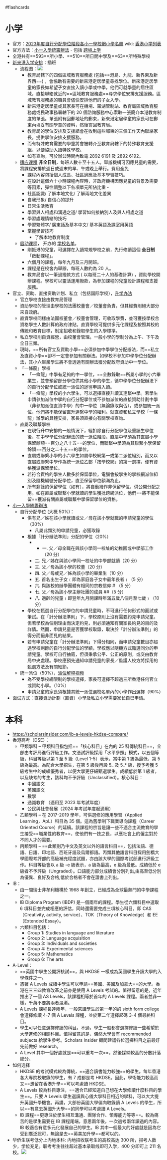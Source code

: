 #flashcards 
# 小学
- 官方：[2023年度自行分配學位階段各小一學校網小學名冊](https://www.edb.gov.hk/tc/edu-system/primary-secondary/spa-systems/primary-1-admission/school-lists/index.html) wiki: [香港小学列表](https://zh.wikipedia.org/wiki/%E9%A6%99%E6%B8%AF%E5%B0%8F%E5%AD%B8%E5%88%97%E8%A1%A8)
- 官方方法：[小一入學統籌辦法](https://www.edb.gov.hk/tc/edu-system/primary-secondary/spa-systems/primary-1-admission/index.html) - 包括 [跨境上学](https://www.edb.gov.hk/attachment/tc/edu-system/primary-secondary/spa-systems/primary-1-admission/EDB_P1Addendum2023.pdf)
- 全港共有==593==所小學、==510==所日間中學及==63==所特殊學校
- [新来港入学安排](https://www.edb.gov.hk/sc/student-parents/newly-arrived-children/about-newly-arrived-children/index.html)：插班
	- 流程图：![](https://s2.loli.net/2023/01/02/mFl312pdb8aGPjW.png)
		- 教育局轄下的四個區域教育服務處 (包括==港島、九龍、新界東及新界西==) ，會協助有需要的新來港定居學童尋找學位。新來港定居學童的家長如希望子女直接入讀小學或中學，他們可就學童的居住區域，直接聯絡就近的==區域教育服務處==尋求學位安排支援服務。區域教育服務處的職員會儘快安排他們的子女入學。
		- 新來港定居學童或其家長可在機場、羅湖管制站、教育局區域教育服務處或民政事務署轄下的 20 個諮詢服務中心索取一張簡介本港教育制度的單張。單張附有回郵地址的郵柬，新來港定居學童的家長可在郵柬內填妥有關學童的資料，然後寄回教育局。
		- 教育局的學位安排及支援組會在收到這些郵柬的三個工作天內聯絡家長，提供學位安排支援服務。
		- 而有特殊教育需要的學童將會被轉介至教育局轄下的特殊教育支援組，以便協助入讀特殊學校。
		- 如有查詢，可於辦公時間內致電 2892 6191 及 2892 6192。
	- [适应课程](https://www.edb.gov.hk/tc/student-parents/newly-arrived-children/services/induction-program/index.html) **非全日制**，每班人數十至十五人。舉辦機構可因應兒童的需要，將課程安排於週日或週末的早、午或晚上舉行。費用全免
		- 課程內容包括個人成長、社區適應及基本學習技巧。
		- 在設計這個六十小時課程內容時，非政府機構因應兒童的背景及需要等因素，彈性調整以下各項單元所佔比重 -
		- 社區認識/ 了解本地文化/ 了解兩地文化差異
		- 自我形象/ 自信心的提升
		- 日常生活教育
		- 學習與人相處和溝通之道/ 學習如何接納別人及與人相處之道
		- 學習處理情緒的技巧
		- 學習繁體字/ 廣東話及基本中文/ 基本英語及課室用英語
		- 掌握學習技巧
			- 了解本地教育制度
	- [启动课程](https://www.edb.gov.hk/tc/student-parents/newly-arrived-children/services/initiation-program/index1.html)， 开办的 [学校名单](https://www.edb.gov.hk/tc/student-parents/newly-arrived-children/initiation-program/school-list.html)。
		- 剛抵港的兒童，可選擇在入讀常規學校之前，先行修讀這個 **全日制**「啟動課程」。
		- 六個月的課程，每年九月及三月開班。
		- 課程是在校舍內舉辦，每班人數約為 20 人。
		- 教育局會以一筆過撥款方式 ( 以每班二十人的基礎計算) ，資助學校開辦課程。學校可以靈活運用撥款，為參加課程的兒童設計課程和支援服務。
- 官立、资助、直接资助计划、私立（包括国际学校），[升学办法](https://www.chsc.hk/psp2022/explanatory-note.php?lang_id=2)
	- 官立學校直接由教育局管理
	- 資助學校的管理由學校的法團校董會／校董會負責，但其經費則絕大部分來自政府。
	- 直資學校同樣由法團校董會／校董會管理，可收取學費，並可獲按學校合資格學生人數計算的政府津貼。直資學校可提供多元化課程及按照其校的傳統和教育目標，制定招收和錄取學生的入學標準。
	- 私立學校則自資經營，由校董會管理。一般小學的學制分為上午、下午及全日三類。
	- 現時，==所有官立及資助小學==必須參加中學學位分配辦法，而==私立及直資小學==卻不一定會參加有關辦法。如學校不參加中學學位分配辦法，其小六畢業學生將不會透過有關辦法獲分配政府資助中一學位。
	- 「一條龍」學校
		- 「一條龍」中學有足夠的中一學位，==全數錄取==所屬小學的小六畢業生，並會預留部分學位供其他小學的學生，循中學學位分配辦法下的自行分配學位或統一派位的途徑申請入讀。
		- 「一條龍」學校的小六學生，可以選擇直接升讀其連繫中學。若學生申請參加派位中學的自行分配學位或不參加派位的直接資助計劃中學（非參加派位直資中學）的中一學位（無論錄取與否），或參加統一派位，他們將不能保留直升連繫中學的權利。就直資和私立學校「一條龍」辦學的具體安排，家長須直接向有關學校查詢。
	- 直屬及聯繫學校
		- 在現行升中安排的一般情況下，經扣除自行分配學位及重讀生學位後，在中學學位分配辦法的統一派位階段，直屬中學須為其直屬小學保留餘額==百分之八十五==的學位，而聯繫中學須為其聯繫小學保留餘額==百分之二十五==的學位。
		- 直屬或聯繫小學的小六學生如屬學校網第一或第二派位組別，而又以直屬或聯繫中學作為統一派位乙部「按學校網」的第一選擇，便有資格獲派保留學位。
		- 若符合資格的學生人數多於保留學位，電腦會按學生的學校網派位組別及隨機編號分配學位，直至保留學位額滿為止。
		- 所有剩餘的保留學位（如有），將自動撥作非保留學位，供公開分配之用。如在直屬或聯繫小學就讀的學生獲批跨網派位，他們==將不能保留==獲派有關直屬或聯繫中學保留學位的資格。
- [小一入學統籌辦法](https://www.chsc.hk/psp2022/primary-one-admission-system.php?lang_id=2)
	- 自行分配學位 (大概 50%)：
		- 供有兄／姊在該小學就讀或父／母在該小學就職的申請兒童的學位（30%）
			- 凡屬此類別的申請兒童，必獲取錄
		- 根據「計分辦法準則」分配的學位（20%）
			- - 一. 父／母全職在與該小學同一校址的幼稚園或中學部工作（20 分）
			- 二. 兄／姊在與該小學同一校址的中學部就讀（20 分）
			- 三. 父／母為該小學的校董（20 分）
			- 四. 父／母或兄／姊為該小學的畢業生（10 分）
			- 五. 首名出生子女﹙即為家庭各子女中最年長者﹚（5 分）
			- 六. 與該校的辦學團體有相同的宗教信仰 # （5 分）
			- 七. 父／母為該小學主辦社團的成員 ##（5 分）
			- 八. 適齡的兒童﹙即翌年九月開課時年滿五歲八個月至七歲﹚（10 分）
		- 學校在甄選自行分配學位的申請兒童時，不可進行任何形式的面試或筆試。在「計分辦法準則」下，學校原則上沒有需要約見申請兒童。但若學校為個別理由而決定約見，則必須通知有關家長約見的目的及詳情。然而，申請兒童是否獲學校取錄，取決於「計分辦法準則」的得分而絕非面見的結果。
		- 若有申請兒童在「計分辦法準則」下得分相同，而申請兒童數目亦超過學校剩餘的自行分配學位的學額，學校應以隨機方式甄選同分的申請兒童。學校可自行抽籤，但須秉承公平、公正的原則，或交由教育局中央處理。學校應預先通知申請兒童的家長／監護人校方將採用的甄選方法及有關細節。
	- 統一派位（50%），[派位解释视频](https://www.edb.gov.hk/attachment/tc/edu-system/primary-secondary/spa-systems/primary-1-admission/InternetClip2Cant2023.mp4.mp4)
		- 為不受學校網限制的學校選擇，家長可選擇不超過三所香港任何官立或資助小學。（10%）
		- 申請兒童的家長須根據其統一派位選校名單內的小學作出選擇（90%）
- 面试方式：直接資助計劃（直資）小學及私立小學需要家长自已申请。
# 本科
- https://scholarsinsider.com/ib-a-levels-hkdse-compare/
- 香港高考（DSE）：
	- 甲類學科 – 甲類科目指包括==「核心科目」在內的 25 科傳統科目==，全部由考評局進行評級工作。文憑試評級採用「水平參照」模式，以五個等級，科目等級以第 1 至 5 級（Level 1-5）表示，當中第 1 級為最低，第 5 級為最高。為配合大學招生，在第 5 級後再設 5_ 及 5_* 級，授予考獲 5 級考生中的成績優秀者，以便大學更仔細甄選學生。成績低於第 1 級者，以及缺考的考生，該科均不予評級（Unclassified）。核心科目：
	    - 中國語文
	    - 英國語文
	    - 數學
	    - 通識教育 （適用至 2023 年考試年度）
	    - 公民與社會發展（2024 年考試年度起適用）
	- 乙類學科 – 在 2017-2019 學年，可供選修的應用學習（Applied Learning，ApL）科目為 35 個。這為舊學制下職業導向課程（Career Oriented Course）的延續。該課程的宗旨是讓一些不適合主流教育的學生接受==職業性的教育==，使他們有一技之長，以應社會上的僱主對於不同人才的需要。
	- 丙類學科 – ==此類別乃中文及英文以外的語言科目==，包括法語、德語、日語、印地語、西班牙語及烏爾都語。丙類其他語言科目採用劍橋大學國際考評部的高級補充程度試題，亦由該大學的國際考試部進行評級工作。科目等級會以 a 級 -e 級表示，a 級為最高，e 級為最低。成績低於 e 級者不予評級（Ungraded）。口語能力部分成績會分別列出,由高至低分別為優異、良好及合格,低於合格者不會在證書上列出。
- IB：
	- 由一間瑞士非牟利機構於 1968 年創立，已經成為全球最熱門的中學課程之一。
	- IB Diploma Program (IBDP) 是一個兩年的課程。學生從六類科目中選取 6 項科目並完成相應的評估，同時還需要完成三項核心科目，即 CAS（Creativity, activity, service）、TOK（Theory of Knowledge）和 EE（Extended Essay）。
	- 六類科目包括：
		-   Group 1: Studies in language and literature
		-   Group 2: Language acquisition
		-   Group 3: Individuals and societies
		-   Group 4: Experimental sciences
		-   Group 5: Mathematics
		-   Group 6: The arts
- A-Level：
	- ==英國中學生公開評核試==，與 HKDSE 一樣成為英國學生升讀大學的入學條件之一。
	- 憑著 A Levels 成績中學生可以申請==英國、美國及加拿大==的大學。香港在三三四教育改革之前亦是使用 A Levels 考試的。值得留意的是，近年推出了一個 AS Levels，該課程相等於首年的 A Levels 課程。兩者並非一樣，千萬不要將兩者混淆。
	- A Levels 課程長達兩年，一般來講學生於第一年的的 sixth form college 會選擇修讀 4-7 個 A Levels 課程，並於第二年選擇起碼 3-4 個最終科目。
	- 學生可以任意選擇修讀的科目。不過，學生一般都會選擇修讀一些希望於大學進修的相關科目。值得留意的是，偶然大學會有 recommended subjects 給學生參考。Scholars Insider 顧問建議各位選擇科目之前最好先前做好 research。
	- A Level 其中一個好處就是==可以重考一次==，然後採納較高的分數計落總分。
- 如何选择
	- HKDSE 的考試模式較為傳統，==適合讀書能力較強==的學生。每年香港各大專院校取錄的學生，有 7 成都是考 HKDSE。因此，學術能力較高而又==想留在香港升學==可以考慮讀 HKDSE。
	- A Levels 較為科目專注，==適合已經知道自己想在大學修讀什麼科目的學生==。只要 A Levels 學生選讀與心儀大學科目相近的學科，可以大大提升英國升學機會。再講，大部份英國大學偏向取錄讀 A Levels 的學生，所以==有意去英國升大學==的同學可以考慮讀 A Levels。
	- IB 課程==更專注於學生相互溝通、團隊合作、領導能力等等==。較為痛苦的是學生需要在 IB 課程尾端，意思兩年後，一次過考兩年讀過的內容。IB 較適合有意多元化發展自己的學生。IB 其中一個最大的好處就是因為它受到廣泛認可，無論是去==英美加升學==都可以的。
- 华侨生联考低分上内地本科: 内地招收联考生的高校高达 300 所，报考人数少，学位充足。联考考生往往超过基本录取线即可入学，400 分即可上 211 名校。![](https://s2.loli.net/2023/01/02/26a9W8UtgzTdEcK.png) <!--SR:!2023-01-13,8,250!2023-01-16,11,270!2023-01-15,10,250!2023-01-18,13,270!2023-01-12,7,250!2023-01-16,11,270!2023-01-15,10,250!2023-01-17,12,270!2023-01-17,12,270!2023-01-18,13,270!2023-01-17,12,270!2023-01-15,10,250!2023-01-16,11,270!2023-01-18,13,270!2023-01-18,9,230!2023-01-16,11,270!2023-01-18,13,270!2023-01-17,12,270!2023-01-18,13,270!2023-01-16,11,270!2023-01-14,9,250!2023-01-15,10,250!2023-01-17,12,270-->